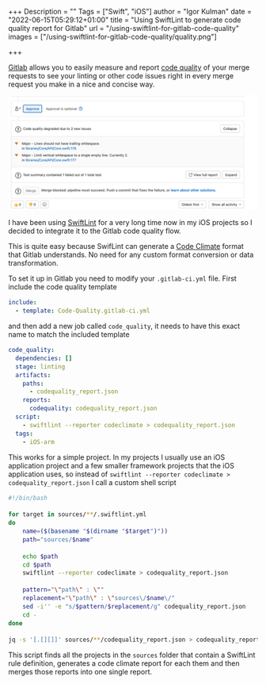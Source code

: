 +++
Description = ""
Tags = ["Swift", "iOS"]
author = "Igor Kulman"
date = "2022-06-15T05:29:12+01:00"
title = "Using SwiftLint to generate code quality report for Gitlab"
url = "/using-swiftlint-for-gitlab-code-quality"
images = ["/using-swiftlint-for-gitlab-code-quality/quality.png"]

+++

[Gitlab](https://about.gitlab.com/) allows you to easily measure and report [code quality](https://docs.gitlab.com/ee/user/project/merge_requests/code_quality.html) of your merge requests to see your linting or other code issues right in every merge request you make in a nice and concise way. 

![Gitlab code quality report](quality.png)

I have been using [SwiftLint](https://github.com/realm/SwiftLint) for a very long time now in my iOS projects so I decided to integrate it to the Gitlab code quality flow.

This is quite easy because SwifLint can generate a [Code Climate](https://codeclimate.com/) format that Gitlab understands. No need for any custom format conversion or data transformation.

To set it up in Gitlab you need to modify your `.gitlab-ci.yml` file. First include the code quality template

```yaml
include:
  - template: Code-Quality.gitlab-ci.yml
```  

and then add a new job called `code_quality`, it needs to have this exact name to match the included template

```yaml
code_quality:
  dependencies: []
  stage: linting
  artifacts:
    paths:
      - codequality_report.json
    reports:
      codequality: codequality_report.json
  script:
    - swiftlint --reporter codeclimate > codequality_report.json 
  tags:
    - iOS-arm
```    

This works for a simple project. In my projects I usually use an iOS application project and a few smaller framework projects that the iOS application uses, so instead of `swiftlint --reporter codeclimate > codequality_report.json` I call a custom shell script

<!--more-->

```bash
#!/bin/bash

for target in sources/**/.swiftlint.yml
do
    name=($(basename "$(dirname "$target")"))
    path="sources/$name"
    
    echo $path
    cd $path
    swiftlint --reporter codeclimate > codequality_report.json

    pattern="\"path\" : \""
    replacement="\"path\" : \"sources\/$name\/"
    sed -i'' -e "s/$pattern/$replacement/g" codequality_report.json
    cd -
done

jq -s '[.[][]]' sources/**/codequality_report.json > codequality_report.json
```

This script finds all the projects in the `sources` folder that contain a SwiftLint rule definition, generates a code climate report for each them and then merges those reports into one single report.